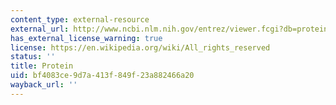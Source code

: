 ```yaml
---
content_type: external-resource
external_url: http://www.ncbi.nlm.nih.gov/entrez/viewer.fcgi?db=protein&qty=1&c_start=1&list_uids=4504349&itemID=5&dopt=fasta
has_external_license_warning: true
license: https://en.wikipedia.org/wiki/All_rights_reserved
status: ''
title: Protein
uid: bf4083ce-9d7a-413f-849f-23a882466a20
wayback_url: ''
---
```

